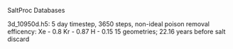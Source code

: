 SaltProc Databases

3d_10950d.h5: 5 day timestep, 3650 steps, non-ideal poison removal efficency:
Xe - 0.8
Kr - 0.87
H - 0.15
15 geometries; 22.16 years before salt discard

